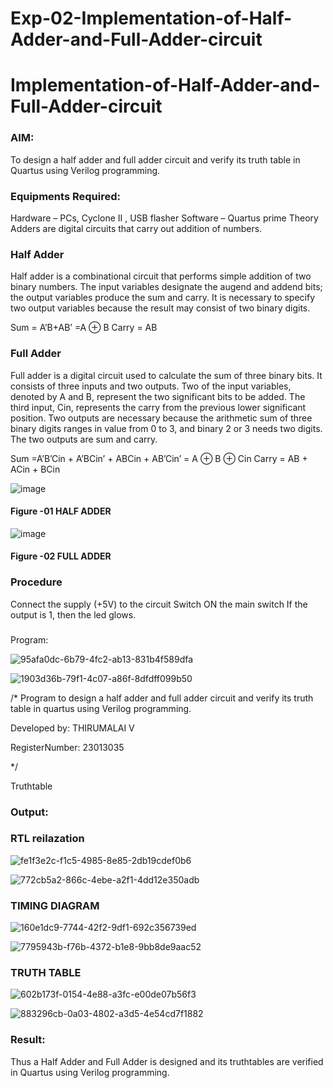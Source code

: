 # Exp-02-Implementation-of-Half-Adder-and-Full-Adder-circuit

# Implementation-of-Half-Adder-and-Full-Adder-circuit
### AIM:
To design a half adder and full adder circuit and verify its truth table in Quartus using Verilog programming.

### Equipments Required:
Hardware – PCs, Cyclone II , USB flasher
Software – Quartus prime
Theory
Adders are digital circuits that carry out addition of numbers.

### Half Adder
Half adder is a combinational circuit that performs simple addition of two binary numbers. The input variables designate the augend and addend bits; the output variables produce the sum and carry. It is necessary to specify two output variables because the result may consist of two binary digits.

Sum = A’B+AB’ =A ⊕ B Carry = AB

### Full Adder
Full adder is a digital circuit used to calculate the sum of three binary bits. It consists of three inputs and two outputs. Two of the input variables, denoted by A and B, represent the two significant bits to be added. The third input, Cin, represents the carry from the previous lower significant position. Two outputs are necessary because the arithmetic sum of three binary digits ranges in value from 0 to 3, and binary 2 or 3 needs two digits. The two outputs are sum and carry.

Sum =A’B’Cin + A’BCin’ + ABCin + AB’Cin’ = A ⊕ B ⊕ Cin Carry = AB + ACin + BCin

 ![image](https://user-images.githubusercontent.com/36288975/163552156-a13e5a56-c638-4110-97d9-8896907c8d25.png)

#### Figure -01 HALF ADDER 


![image](https://user-images.githubusercontent.com/36288975/163552057-b3547877-6d07-45b4-b7e0-bcfebfad9e1d.png)

#### Figure -02 FULL ADDER 

### Procedure

Connect the supply (+5V) to the circuit
Switch ON the main switch
If the output is 1, then the led glows.
### 
Program:

![95afa0dc-6b79-4fc2-ab13-831b4f589dfa](https://github.com/Thirumalai23013035/Exp-02-Implementation-of-Half-Adder-and-Full-Adder-circuit/assets/153185249/aae3d54b-16e6-40e8-8a8d-18afd6b23105)


![1903d36b-79f1-4c07-a86f-8dfdff099b50](https://github.com/Thirumalai23013035/Exp-02-Implementation-of-Half-Adder-and-Full-Adder-circuit/assets/153185249/509ad84a-6220-4860-b2ae-42ef73641ef7)

 
/*
Program to design a half adder and full adder circuit and verify its truth table in quartus using Verilog programming.

Developed by: THIRUMALAI V

RegisterNumber:  23013035

*/
 
 
Truthtable

 
### Output:
### RTL reilazation 

![fe1f3e2c-f1c5-4985-8e85-2db19cdef0b6](https://github.com/Thirumalai23013035/Exp-02-Implementation-of-Half-Adder-and-Full-Adder-circuit/assets/153185249/a4e385af-7ad1-4c8c-bad9-d762784d9f59)

![772cb5a2-866c-4ebe-a2f1-4dd12e350adb](https://github.com/Thirumalai23013035/Exp-02-Implementation-of-Half-Adder-and-Full-Adder-circuit/assets/153185249/414685d7-b2bd-4ba7-b092-862e5aa13a92)



### TIMING DIAGRAM

![160e1dc9-7744-42f2-9df1-692c356739ed](https://github.com/Thirumalai23013035/Exp-02-Implementation-of-Half-Adder-and-Full-Adder-circuit/assets/153185249/fc25a761-4aa8-4180-be55-34820e77b488)



![7795943b-f76b-4372-b1e8-9bb8de9aac52](https://github.com/Thirumalai23013035/Exp-02-Implementation-of-Half-Adder-and-Full-Adder-circuit/assets/153185249/b1d8d869-af1c-4571-ba24-a302d4c52370)

 
### TRUTH TABLE 

![602b173f-0154-4e88-a3fc-e00de07b56f3](https://github.com/Thirumalai23013035/Exp-02-Implementation-of-Half-Adder-and-Full-Adder-circuit/assets/153185249/33f70e74-5db3-47bc-a098-bf859964f77a)

![883296cb-0a03-4802-a3d5-4e54cd7f1882](https://github.com/Thirumalai23013035/Exp-02-Implementation-of-Half-Adder-and-Full-Adder-circuit/assets/153185249/a4217c0a-30f6-4979-a2f8-2460b9eb2b2c)




### Result:
 Thus a Half Adder and Full Adder is designed and its truthtables are verified in Quartus using
Verilog programming.
